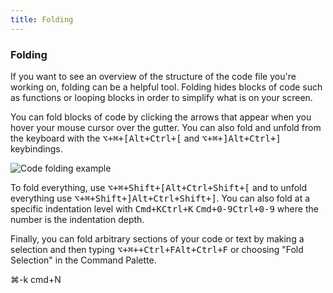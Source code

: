 ```yaml
---
title: Folding
---
```

### Folding

If you want to see an overview of the structure of the code file you're working on, folding can be a helpful tool. Folding hides blocks of code such as functions or looping blocks in order to simplify what is on your screen.

You can fold blocks of code by clicking the arrows that appear when you hover your mouse cursor over the gutter. You can also fold and unfold from the keyboard with the <kbd class="platform-mac">⌥+⌘+[</kbd><kbd class="platform-windows platform-linux">Alt+Ctrl+[</kbd> and <kbd class="platform-mac">⌥+⌘+]</kbd><kbd class="platform-windows platform-linux">Alt+Ctrl+]</kbd> keybindings.

![Code folding example](../../images/folding.png "Code folding example")

To fold everything, use <kbd class="platform-mac">⌥+⌘+Shift+[</kbd><kbd class="platform-windows platform-linux">Alt+Ctrl+Shift+[</kbd> and to unfold everything use <kbd class="platform-mac">⌥+⌘+Shift+]</kbd><kbd class="platform-windows platform-linux">Alt+Ctrl+Shift+]</kbd>. You can also fold at a specific indentation level with <kbd class="platform-mac">Cmd+K</kbd><kbd class="platform-windows platform-linux">Ctrl+K</kbd> <kbd class="platform-mac">Cmd+0-9</kbd><kbd class="platform-windows platform-linux">Ctrl+0-9</kbd> where the number is the indentation depth.

Finally, you can fold arbitrary sections of your code or text by making a selection and then typing <kbd class="platform-mac">⌥+⌘++Ctrl+F</kbd><kbd class="platform-windows platform-linux">Alt+Ctrl+F</kbd> or choosing "Fold Selection" in the Command Palette.

⌘-k cmd+N
